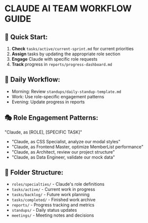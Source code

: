 # CLAUDE AI TEAM WORKFLOW GUIDE

## 🎯 Quick Start:
1. **Check** `tasks/active/current-sprint.md` for current priorities
2. **Assign** tasks by updating the appropriate role section
3. **Engage** Claude with specific role requests
4. **Track** progress in `reports/progress-dashboard.md`

## 🔄 Daily Workflow:
- Morning: Review `standups/daily-standup-template.md`
- Work: Use role-specific engagement patterns
- Evening: Update progress in reports

## 🎭 Role Engagement Patterns:
"Claude, as [ROLE], [SPECIFIC TASK]"
- "Claude, as CSS Specialist, analyze our modal styles"
- "Claude, as Frontend Master, optimize MemberList performance"
- "Claude, as Architect, review our project structure"
- "Claude, as Data Engineer, validate our mock data"

## 📁 Folder Structure:
- `roles/specialties/` - Claude's role definitions
- `tasks/active/` - Current work in progress
- `tasks/backlog/` - Future work planning
- `tasks/completed/` - Finished work archive
- `reports/` - Progress tracking and metrics
- `standups/` - Daily status updates
- `meetings/` - Meeting notes and decisions
